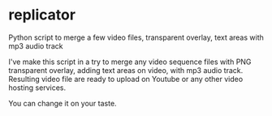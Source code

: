 # replicator
Python script to merge a few video files, transparent overlay, text areas with mp3 audio track

I've make this script in a try to merge any video sequence files with PNG transparent overlay, adding text areas on video, with mp3 audio track. Resulting video file are ready to upload on Youtube or any other video hosting services.

You can change it on your taste.
